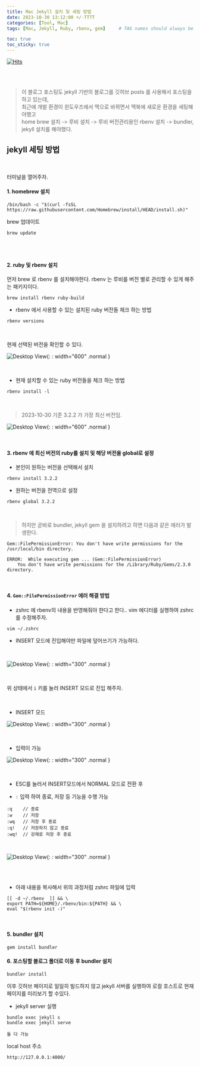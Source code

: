 ```yaml
---
title: Mac Jekyll 설치 및 세팅 방법
date: 2023-10-30 13:12:00 +/-TTTT
categories: [Tool, Mac]
tags: [Mac, Jekyll, Ruby, rbenv, gem]     # TAG names should always be lowercase

toc: true
toc_sticky: true
---
```

[![Hits](https://hits.seeyoufarm.com/api/count/incr/badge.svg?url=https%3A%2F%2Fepheria.github.io&count_bg=%2379C83D&title_bg=%23555555&icon=&icon_color=%23E7E7E7&title=views&edge_flat=false)](https://hits.seeyoufarm.com)

<br>
<br>

> 이 블로그 포스팅도 jekyll 기반의 블로그를 깃허브 posts 를 사용해서 포스팅을 하고 있는데,   
최근에 개발 환경이 윈도우즈에서 맥으로 바뀌면서 맥북에 새로운 환경을 세팅해야했고   
home brew 설치 -> 루비 설치 -> 루비 버전관리용인 rbenv 설치 -> bundler, jekyll 설치를 해야했다.

## jekyll 세팅 방법

<br>

터미널을 열어주자.

#### 1. homebrew 설치

```
/bin/bash -c "$(curl -fsSL https://raw.githubusercontent.com/Homebrew/install/HEAD/install.sh)"
```

brew 업데이트

```
brew update
```

<br>
<br>

#### 2. ruby 및 rbenv 설치

먼저 brew 로 rbenv 를 설치해야한다.
rbenv 는 루비를 버전 별로 관리할 수 있게 해주는 패키지이다.

```
brew install rbenv ruby-build
```

* rbenv 에서 사용할 수 있는 설치된 ruby 버전들 체크 하는 방법

```
rbenv versions
```

<br>

현재 선택된 버전을 확인할 수 있다.

![Desktop View](/assets/img/post/common/macSetting00.png){: : width="600" .normal }

<br>

* 현재 설치할 수 있는 ruby 버전들을 체크 하는 방법

```
rbenv install -l
```

<br>

> 2023-10-30 기준 3.2.2 가 가장 최신 버전임.

![Desktop View](/assets/img/post/common/macSetting01.png){: : width="600" .normal }

<br>

#### 3. rbenv 에 최신 버전의 ruby를 설치 및 해당 버전을 global로 설정

* 본인이 원하는 버전을 선택해서 설치

```
rbenv install 3.2.2
```

* 원하는 버전을 전역으로 설정

```
rbenv global 3.2.2
```

<br>

> 하지만 곧바로 bundler, jekyll gem 을 설치하려고 하면 다음과 같은 에러가 발생한다.

```
Gem::FilePermissionError: You don't have write permissions for the /usr/local/bin directory.

ERROR:  While executing gem ... (Gem::FilePermissionError)
    You don't have write permissions for the /Library/Ruby/Gems/2.3.0 directory.
```

<br>

#### 4. `Gem::FilePermissionError` 에러 해결 방법

* zshrc 에 rbenv의 내용을 반영해줘야 한다고 한다.. vim 에디터를 실행하여 zshrc를 수정해주자.

```
vim ~/.zshrc
```

* INSERT 모드에 진입해야만 파일에 덮어쓰기가 가능하다.

<br>

![Desktop View](/assets/img/post/common/macSetting02.png){: : width="300" .normal }

<br>

위 상태에서 `i` 키를 눌러 INSERT 모드로 진입 해주자.

<br>

* INSERT 모드

![Desktop View](/assets/img/post/common/macSetting03.png){: : width="300" .normal }

<br>

* 입력이 가능

![Desktop View](/assets/img/post/common/macSetting04.png){: : width="300" .normal }

<br>

* ESC를 눌러서 INSERT모드에서 NORMAL 모드로 전환 후

* `:` 입력 하여 종료, 저장 등 기능을 수행 가능

```
:q    // 종료
:w    // 저장
:wq   // 저장 후 종료
:q!   // 저장하지 않고 종료
:wq!  // 강제로 저장 후 종료
```

<br>

![Desktop View](/assets/img/post/common/macSetting05.png){: : width="300" .normal }

<br>
<br>

* 아래 내용을 복사해서 위의 과정처럼 zshrc 파일에 입력

```
[[ -d ~/.rbenv  ]] && \
export PATH=${HOME}/.rbenv/bin:${PATH} && \
eval "$(rbenv init -)"
```


<br>

#### 5. bundler 설치

```
gem install bundler
```


#### 6. 포스팅할 블로그 폴더로 이동 후 bundler 설치

```
bundler install
```

이후 깃허브 페이지로 일일히 빌드하지 않고 jekyll 서버를 실행하여 로컬 호스트로 현재 페이지를 미리보기 할 수있다.

* jekyll server 실행

```
bundle exec jekyll s
bundle exec jekyll serve

둘 다 가능
```

local host 주소

```
http://127.0.0.1:4000/
```

